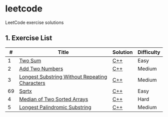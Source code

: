 # leetcode
LeetCode exercise solutions

## 1. Exercise List
| # | Title | Solution | Difficulty |
|---| ----- | -------- | ---------- |
|1|[Two Sum](https://leetcode.com/problems/two-sum/) | [C++](./TwoSum/MapTwoSum.cpp) |Easy|
|2|[Add Two Numbers](https://leetcode.com/problems/add-two-numbers/) | [C++](./AddTwoNumbers/AddTwoNumbers.cpp) |Medium|
|3|[Longest Substring Without Repeating Characters](https://leetcode.com/problems/longest-substring-without-repeating-characters/) | [C++](./LongestUniqueSubstring/LongestUniqueSubstring.cpp) |Medium|
|69|[Sqrtx](https://leetcode.com/problems/sqrtx/) | [C++](./Sqrt/Sqrt.cpp) |Easy|
|4|[Median of Two Sorted Arrays](https://leetcode.com/problems/median-of-two-sorted-arrays/) | [C++](./MedianOfTwoSortedArray/MedianOfTwoSortedArrays.cpp) |Hard|
|5|[Longest Palindromic Substring](https://leetcode.com/problems/longest-palindromic-substring/) | [C++](./LongestPalindromicSubstring/LongestPalindromicSubstring.cpp) |Medium|

